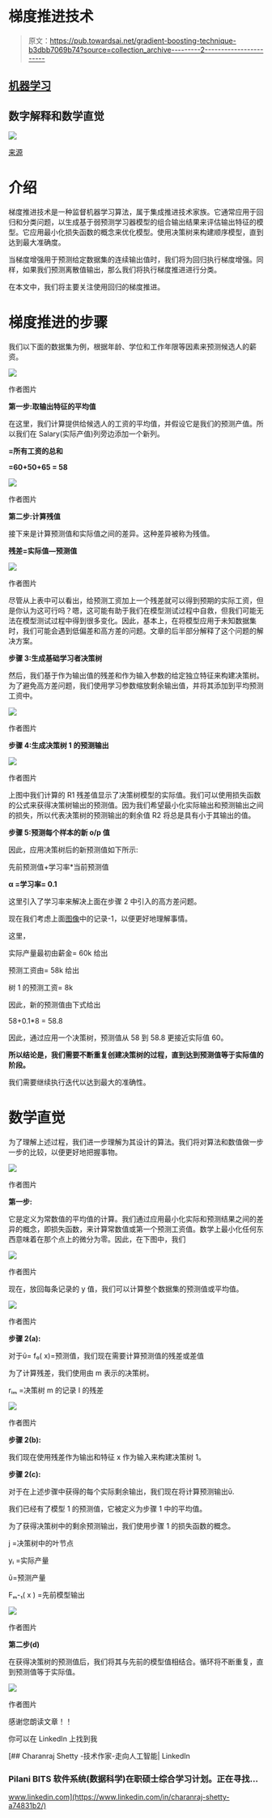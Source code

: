 # 梯度推进技术

> 原文：<https://pub.towardsai.net/gradient-boosting-technique-b3dbb7069b74?source=collection_archive---------2----------------------->

## [机器学习](https://towardsai.net/p/category/machine-learning)

## 数字解释和数学直觉

![](img/c0d240bb989c049fa54a43224ef1fe7b.png)

[来源](https://www.researchgate.net/profile/Ivanna_Baturynska/publication/340524896/figure/fig3/AS:878319096569859@1586418999392/Schematical-representation-of-gradient-boosting-regression-in-regards-to-algorithm.png)

# 介绍

梯度推进技术是一种监督机器学习算法，属于集成推进技术家族。它通常应用于回归和分类问题，以生成基于弱预测学习器模型的组合输出结果来评估输出特征的模型。它应用最小化损失函数的概念来优化模型。使用决策树来构建顺序模型，直到达到最大准确度。

当梯度增强用于预测给定数据集的连续输出值时，我们将为回归执行梯度增强。同样，如果我们预测离散值输出，那么我们将执行梯度推进进行分类。

在本文中，我们将主要关注使用回归的梯度推进。

# 梯度推进的步骤

我们以下面的数据集为例，根据年龄、学位和工作年限等因素来预测候选人的薪资。

![](img/510413787318b83817f446b9e857bf8f.png)

作者图片

**第一步:取输出特征的平均值**

在这里，我们计算提供给候选人的工资的平均值，并假设它是我们的预测产值。所以我们在 Salary(实际产值)列旁边添加一个新列。

**=所有工资的总和**

**=60+50+65 = 58**

![](img/6d639aecae2439c24fb7ae0c1f7819f6.png)

作者图片

**第二步:计算残值**

接下来是计算预测值和实际值之间的差异。这种差异被称为残值。

**残差=实际值—预测值**

![](img/7aa1576043a11312baa5a6650475a02d.png)

作者图片

尽管从上表中可以看出，给预测工资加上一个残差就可以得到预期的实际工资，但是你认为这可行吗？嗯，这可能有助于我们在模型测试过程中自救，但我们可能无法在模型测试过程中得到很多变化。因此，基本上，在将模型应用于未知数据集时，我们可能会遇到低偏差和高方差的问题。文章的后半部分解释了这个问题的解决方案。

**步骤 3:生成基础学习者决策树**

然后，我们基于作为输出值的残差和作为输入参数的给定独立特征来构建决策树。为了避免高方差问题，我们使用学习参数缩放剩余输出值，并将其添加到平均预测工资中。

![](img/08f613d2ca57d6ce14e9aa8ca68e1432.png)

作者图片

**步骤 4:生成决策树 1 的预测输出**

![](img/3a3f95a40ba1767fda8048cdb0551f27.png)

作者图片

上图中我们计算的 R1 残差值显示了决策树模型的实际值。我们可以使用损失函数的公式来获得决策树输出的预测值。因为我们希望最小化实际输出和预测输出之间的损失，所以代表决策树的预测输出的剩余值 R2 将总是具有小于其输出的值。

**步骤 5:预测每个样本的新 o/p 值**

因此，应用决策树后的新预测值如下所示:

先前预测值+学习率*当前预测值

**α =学习率= 0.1**

这里引入了学习率来解决上面在步骤 2 中引入的高方差问题。

现在我们考虑上面[图像](https://cdn-images-1.medium.com/max/720/1*y869uEHIEo39m-dmF6I0fg.png)中的记录-1，以便更好地理解事情。

这里，

实际产量最初由薪金= 60k 给出

预测工资由= 58k 给出

树 1 的预测工资= 8k

因此，新的预测值由下式给出

58+0.1*8 = 58.8

因此，通过应用一个决策树，预测值从 58 到 58.8 更接近实际值 60。

**所以结论是，我们需要不断重复创建决策树的过程，直到达到预测值等于实际值的阶段。**

我们需要继续执行迭代以达到最大的准确性。

# 数学直觉

为了理解上述过程，我们进一步理解为其设计的算法。我们将对算法和数值做一步一步的比较，以便更好地把握事物。

![](img/f0d1a1c5fc755b57c6e68f635dd8497a.png)

作者图片

**第一步:**

它是定义为常数值的平均值的计算。我们通过应用最小化实际和预测结果之间的差异的概念，即损失函数，来计算常数值或第一个预测工资值。数学上最小化任何东西意味着在那个点上的微分为零。因此，在下图中，我们

![](img/2c0cdc94cee98610acca4bf86999652c.png)

作者图片

现在，放回每条记录的 y 值，我们可以计算整个数据集的预测值或平均值。

![](img/f6876a97844a66c1056e02514e4efc6f.png)

作者图片

**步骤 2(a):**

对于ῡ= f₀( x)=预测值，我们现在需要计算预测值的残差或差值

为了计算残差，我们使用由 m 表示的决策树。

rᵢₘ =决策树 m 的记录 I 的残差

![](img/16d1bc76c13dfbe86cd97467dc459437.png)

作者图片

**步骤 2(b):**

我们现在使用残差作为输出和特征 x 作为输入来构建决策树 1。

**步骤 2(c):**

对于在上述步骤中获得的每个实际剩余输出，我们现在将计算预测输出ῡ.

我们已经有了模型 1 的预测值，它被定义为步骤 1 中的平均值。

为了获得决策树中的剩余预测输出，我们使用步骤 1 的损失函数的概念。

j =决策树中的叶节点

yᵢ =实际产量

ῡ=预测产量

Fₘ-₁( x ) =先前模型输出

![](img/490ef544b5b4b6bf7b434efd2bfade5c.png)

作者图片

**第二步(d)**

在获得决策树的预测值后，我们将其与先前的模型值相结合。循环将不断重复，直到预测值等于实际值。

![](img/1254bc0a53219a4dc2597dfd65c729e6.png)

作者图片

感谢您朗读文章！！

你可以在 LinkedIn 上找到我

[](https://www.linkedin.com/in/charanraj-shetty-a74831b2/) [## Charanraj Shetty -技术作家-走向人工智能| LinkedIn

### Pilani BITS 软件系统(数据科学)在职硕士综合学习计划。正在寻找…

www.linkedin.com](https://www.linkedin.com/in/charanraj-shetty-a74831b2/)